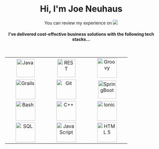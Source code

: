<h1 align="center"> Hi, I'm Joe Neuhaus </h1> 

<p align="center">
  You can review my experience on 
<a href="https://www.linkedin.com/in/josephneuhaus/"><img src="https://img.shields.io/badge/linkedin-%230077B5.svg?&style=for-the-badge&logo=linkedin&logoColor=white"/></a>
</p>
  
<h4 align="center"> I've delivered cost-effective business solutions with the following tech stacks... </h4>

<br/>

<table align="center">
<tbody>
  
<tr>
<td align="center" width="20%">
<img height=60px src="https://img.icons8.com/dusk/64/000000/java-coffee-cup-logo.png" title="Java" alt="Java" />
</td>

<td align="center" width="20%">
<img height=60px src="https://img.icons8.com/nolan/64/api-settings.png" title="REST" alt="REST" />
</td>

<td align="center" width="20%">
<img height=65px src="https://raw.githubusercontent.com/groovy/artwork/master/medium.png" title="Groovy" alt="Groovy" /> 
</td>

</tr>

<tr>
<td align="center" width="20%">
<img height=65px src="https://plugins.grails.org/assets/grails_logo.svg" title="Grails" alt="Grails" /> 
</td>

<td align="center" width="20%">
<img height=65px src="https://img.icons8.com/ios-glyphs/2x/github-2.png" title="Git" alt="Git" /> 
</td>

<td align="center" width="20%">
<img height=60px src="https://img.icons8.com/color/48/000000/spring-logo.png" title="SpringBoot" alt="SpringBoot" />
</td>
</tr>

<tr>
<td align="center" width="20%">
<img height=65px src="https://img.icons8.com/bubbles/2x/console.png" title="Bash" alt="Bash"> 
</td>

<td align="center" width="20%">
<img height=65px src="https://isocpp.org/assets/images/cpp_logo.png" title="C++" alt="C++" /> 
</td>

<td align="center" width="20%">
<img height=65px src="https://img.icons8.com/ios-filled/50/000000/ionic.png" title="Ionic" alt="Ionic" /> 
</td>
</tr>

<tr>
<td align="center" width="20%">
<img height=65px src="https://img.icons8.com/ios-filled/2x/sql.png" title="SQL" alt="SQL" /> 
</td>

<td align="center" width="20%">
<img height=65px src="https://img.icons8.com/color/2x/javascript.png" title="JavaScript" alt="JavaScript" /> 
</td>

<td align="center" width="20%">
<img height=65px src="https://img.icons8.com/color/2x/html-5.png" title="HTML 5" alt="HTML 5" /> 
</td>
</tr>

</tbody>
</table>

<!--
**jneuhaus/jneuhaus** is a ✨ _special_ ✨ repository because its `README.md` (this file) appears on your GitHub profile.

Here are some ideas to get you started:

- 🔭 I’m currently working on ...
- 🌱 I’m currently learning ...
- 👯 I’m looking to collaborate on ...
- 🤔 I’m looking for help with ...
- 💬 Ask me about ...
- 📫 How to reach me: ...
- 😄 Pronouns: ...
- ⚡ Fun fact: ...
-->

